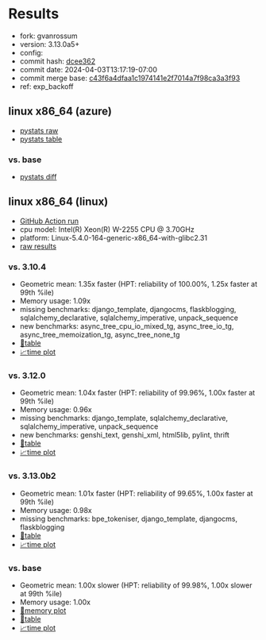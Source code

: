 # Results

- fork: gvanrossum
- version: 3.13.0a5+
- config: 
- commit hash: [dcee362](https://github.com/gvanrossum/cpython/commit/dcee362)
- commit date: 2024-04-03T13:17:19-07:00
- commit merge base: [c43f6a4dfaa1c1974141e2f7014a7f98ca3a3f93](https://github.com/gvanrossum/cpython/commit/c43f6a4dfaa1c1974141e2f7014a7f98ca3a3f93)
- ref: exp_backoff

## linux x86_64 (azure)

- [pystats raw](bm-20240403-azure-x86_64-gvanrossum-exp_backoff-3.13.0a5%2B-dcee362-pystats.json)
- [pystats table](bm-20240403-azure-x86_64-gvanrossum-exp_backoff-3.13.0a5%2B-dcee362-pystats.md)

### vs. base

- [pystats diff](bm-20240403-azure-x86_64-gvanrossum-exp_backoff-3.13.0a5%2B-dcee362-pystats-vs-base.md)

## linux x86_64 (linux)

- [GitHub Action run](https://github.com/faster-cpython/benchmarking/actions/runs/8545294214)
- cpu model: Intel(R) Xeon(R) W-2255 CPU @ 3.70GHz
- platform: Linux-5.4.0-164-generic-x86_64-with-glibc2.31
- [raw results](bm-20240403-linux-x86_64-gvanrossum-exp_backoff-3.13.0a5%2B-dcee362.json)

### vs. 3.10.4

- Geometric mean: 1.35x faster (HPT: reliability of 100.00%, 1.25x faster at 99th %ile)
- Memory usage: 1.09x
- missing benchmarks: django_template, djangocms, flaskblogging, sqlalchemy_declarative, sqlalchemy_imperative, unpack_sequence
- new benchmarks: async_tree_cpu_io_mixed_tg, async_tree_io_tg, async_tree_memoization_tg, async_tree_none_tg
- [📄table](bm-20240403-linux-x86_64-gvanrossum-exp_backoff-3.13.0a5%2B-dcee362-vs-3.10.4.md)
- [📈time plot](bm-20240403-linux-x86_64-gvanrossum-exp_backoff-3.13.0a5%2B-dcee362-vs-3.10.4.svg)

### vs. 3.12.0

- Geometric mean: 1.04x faster (HPT: reliability of 99.96%, 1.00x faster at 99th %ile)
- Memory usage: 0.96x
- missing benchmarks: django_template, sqlalchemy_declarative, sqlalchemy_imperative, unpack_sequence
- new benchmarks: genshi_text, genshi_xml, html5lib, pylint, thrift
- [📄table](bm-20240403-linux-x86_64-gvanrossum-exp_backoff-3.13.0a5%2B-dcee362-vs-3.12.0.md)
- [📈time plot](bm-20240403-linux-x86_64-gvanrossum-exp_backoff-3.13.0a5%2B-dcee362-vs-3.12.0.svg)

### vs. 3.13.0b2

- Geometric mean: 1.01x faster (HPT: reliability of 99.65%, 1.00x faster at 99th %ile)
- Memory usage: 0.98x
- missing benchmarks: bpe_tokeniser, django_template, djangocms, flaskblogging
- [📄table](bm-20240403-linux-x86_64-gvanrossum-exp_backoff-3.13.0a5%2B-dcee362-vs-3.13.0b2.md)
- [📈time plot](bm-20240403-linux-x86_64-gvanrossum-exp_backoff-3.13.0a5%2B-dcee362-vs-3.13.0b2.svg)

### vs. base

- Geometric mean: 1.00x slower (HPT: reliability of 99.98%, 1.00x slower at 99th %ile)
- Memory usage: 1.00x
- [🧠memory plot](bm-20240403-linux-x86_64-gvanrossum-exp_backoff-3.13.0a5%2B-dcee362-vs-base-mem.svg)
- [📄table](bm-20240403-linux-x86_64-gvanrossum-exp_backoff-3.13.0a5%2B-dcee362-vs-base.md)
- [📈time plot](bm-20240403-linux-x86_64-gvanrossum-exp_backoff-3.13.0a5%2B-dcee362-vs-base.svg)

